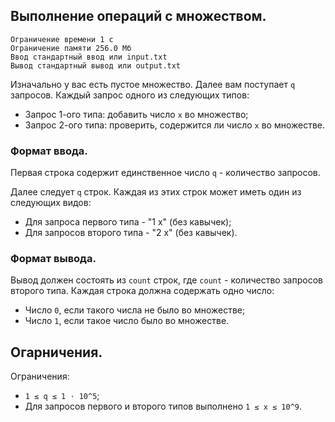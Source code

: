 ## Выполнение операций с множеством.

```
Ограничение времени 1 с
Ограничение памяти 256.0 Мб
Ввод стандартный ввод или input.txt
Вывод стандартный вывод или output.txt
```

Изначально у вас есть пустое множество. Далее вам поступает `q` запросов. Каждый запрос одного из следующих типов:

- Запрос 1-ого типа: добавить число `x` во множество;
- Запрос 2-ого типа: проверить, содержится ли число `x` во множестве.

### Формат ввода.
Первая строка содержит единственное число `q` - количество запросов.

Далее следует `q` строк. Каждая из этих строк может иметь один из следующих видов:

- Для запроса первого типа - "1 x" (без кавычек);
- Для запросов второго типа - "2 x" (без кавычек).

### Формат вывода.
Вывод должен состоять из `count` строк, где `count` - количество запросов второго типа. Каждая строка должна содержать одно
число:
- Число `0`, если такого числа не было во множестве;
- Число `1`, если такое число было во множестве.

## Огарничения.
Ограничения:
- `1 ≤ q ≤ 1 ⋅ 10^5`;
- Для запросов первого и второго типов выполнено `1 ≤ x ≤ 10^9`.